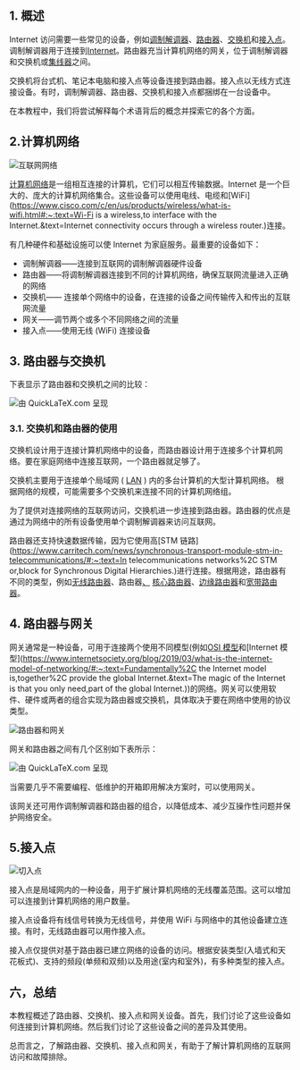 ## 1. 概述

Internet 访问需要一些常见的设备，例如[调制解调器](https://www.linksys.com/us/r/what-is-ax/what-is-a-modem/)、[路由器](https://www.lifewire.com/what-is-a-router-2618162)、[交换机](https://en.wikipedia.org/wiki/Network_switch)和[接入点](https://www.linksys.com/us/r/resource-center/what-is-a-wifi-access-point/)。调制解调器用于连接到[Internet](https://whatis.techtarget.com/definition/Internet)。路由器充当计算机网络的网关，位于调制解调器和交换机或[集线器](https://en.wikipedia.org/wiki/Ethernet_hub)之间。

交换机将台式机、笔记本电脑和接入点等设备连接到路由器。接入点以无线方式连接设备。有时，调制解调器、路由器、交换机和接入点都捆绑在一台设备中。

在本教程中，我们将尝试解释每个术语背后的概念并探索它的各个方面。

## 2.计算机网络

![互联网网络](https://www.baeldung.com/wp-content/uploads/sites/4/2021/06/Internet-Network-1024x682.png)

[计算机网络](https://www.fieldengineer.com/blogs/what-is-a-computer-network)是一组相互连接的计算机，它们可以相互传输数据。Internet 是一个巨大的、庞大的计算机网络集合。这些设备可以使用电线、电缆和[WiFi](https://www.cisco.com/c/en/us/products/wireless/what-is-wifi.html#:~:text=Wi-Fi is a wireless,to interface with the Internet.&text=Internet connectivity occurs through a wireless router.)连接。

有几种硬件和基础设施可以使 Internet 为家庭服务。最重要的设备如下：

-   调制解调器——连接到互联网的调制解调器硬件设备
-   路由器——将调制解调器连接到不同的计算机网络，确保互联网流量进入正确的网络
-   交换机—— 连接单个网络中的设备，在连接的设备之间传输传入和传出的互联网流量
-   网关——调节两个或多个不同网络之间的流量
-   接入点——使用无线 (WiFi) 连接设备

## 3. 路由器与交换机

下表显示了路由器和交换机之间的比较：





![由 QuickLaTeX.com 呈现](https://www.baeldung.com/wp-content/ql-cache/quicklatex.com-81d3481d17d144c7f5cc6eac5583a8e9_l3.svg)



### 3.1. 交换机和路由器的使用

交换机设计用于连接计算机网络中的设备，而路由器设计用于连接多个计算机网络。要在家庭网络中连接互联网，一个路由器就足够了。 

交换机主要用于连接单个局域网 ( [LAN](https://www.cisco.com/c/en/us/products/switches/what-is-a-lan-local-area-network.html) ) 内的多台计算机的大型计算机网络。 根据网络的规模，可能需要多个交换机来连接不同的计算机网络组。

为了提供对连接网络的互联网访问，交换机进一步连接到路由器。路由器的优点是通过为网络中的所有设备使用单个调制解调器来访问互联网。

路由器还支持快速数据传输，因为它使用高[STM 链路](https://www.carritech.com/news/synchronous-transport-module-stm-in-telecommunications/#:~:text=In telecommunications networks%2C STM or,block for Synchronous Digital Hierarchies.)进行连接。根据用途，路由器有不同的类型，例如[无线路由器](https://www.cisco.com/c/en_ae/products/wireless/wireless-router.html)、路由器[、](https://techterms.com/definition/brouter) [核心路由器](https://www.pcmag.com/encyclopedia/term/core-router)、[边缘路由器](https://www.ui.com/edgemax/edgerouter/)和[宽带路由器](https://www.lifewire.com/what-is-a-broadband-router-816301)。

## 4. 路由器与网关

网关通常是一种设备，可用于连接两个使用不同模型(例如[OSI 模型](https://www.baeldung.com/cs/osi-model)和[Internet 模型](https://www.internetsociety.org/blog/2019/03/what-is-the-internet-model-of-networking/#:~:text=Fundamentally%2C the Internet model is,together%2C provide the global Internet.&text=The magic of the Internet is that you only need,part of the global Internet.))的网络。网关可以使用软件、硬件或两者的组合实现为路由器或交换机，具体取决于要在网络中使用的协议类型。 

![路由器和网关](https://www.baeldung.com/wp-content/uploads/sites/4/2021/06/Router-and-Gateway-1024x547.png) 

网关和路由器之间有几个区别如下表所示：





![由 QuickLaTeX.com 呈现](https://www.baeldung.com/wp-content/ql-cache/quicklatex.com-6d02c6902734511f9b1f4e7106ca05f5_l3.svg)



当需要几乎不需要编程、低维护的开箱即用解决方案时，可以使用网关。

该网关还可用作调制解调器和路由器的组合，以降低成本、减少互操作性问题并保护网络安全。 

## 5.接入点

![切入点](https://www.baeldung.com/wp-content/uploads/sites/4/2021/06/accesspoint-223x300.png)

接入点是局域网内的一种设备，用于扩展计算机网络的无线覆盖范围。这可以增加可以连接到计算机网络的用户数量。

接入点设备将有线信号转换为无线信号，并使用 WiFi 与网络中的其他设备建立连接。有时，无线路由器可以用作接入点。 

接入点仅提供对基于路由器已建立网络的设备的访问。根据安装类型(入墙式和天花板式)、支持的频段(单频和双频)以及用途(室内和室外)，有多种类型的接入点。 

## 六，总结

本教程概述了路由器、交换机、接入点和网关设备。首先，我们讨论了这些设备如何连接到计算机网络。然后我们讨论了这些设备之间的差异及其使用。

总而言之，了解路由器、交换机、接入点和网关，有助于了解计算机网络的互联网访问和故障排除。
